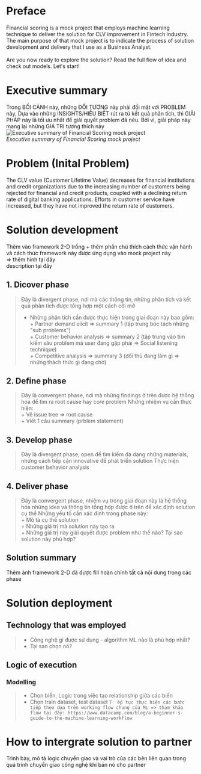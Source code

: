 # Preface
Financial scoring is a mock project that employs machine learning technique to deliver the solution for CLV improvement in Fintech industry. The main purpose of that mock project is to indicate the process of solution development and delivery that I use as a Business Analyst. <br>
<br>Are you now ready to explore the solution? Read the full flow of idea and check out models. Let's start!
# Executive summary
Trong BỐI CẢNH này, những ĐỐI TƯỢNG này phải đối mặt với PROBLEM này. Dựa vào những INSIGHTS/HIỂU BIẾT rút ra từ kết quả phân tích, thì GIẢI PHÁP này là tối ưu nhất để giải quyết problem đã nêu. Bởi vì, giải pháp này mang lại những GIÁ TRỊ tương thích này
![Executive summary of Financial Scoring mock project](https://github.com/user-attachments/assets/4f3776e1-9d8e-4fc3-b78e-9db3e5fc2be8)
<br>
_Executive summary of Financial Scoring mock project_
# Problem (Inital Problem)
The CLV value (Customer Lifetime Value) decreases for financial institutions and credit organizations due to the increasing number of customers being rejected for financial and credit products, coupled with a declining return rate of digital banking applications. Efforts in customer service have increased, but they have not improved the return rate of customers.

# Solution development
Thêm vào framework 2-D trống + thêm phần chú thích cách thức vận hành và cách thức framework này được ứng dụng vào mock project này <br>
=> thêm hình tại đây
<br> description tại đây
## 1. Dicover phase
> Đây là divergent phase, nơi mà các thông tin, những phân tích và kết quả phân tích được tổng hợp một cách cởi mở
> - Những phân tích cần được thực hiện trong giai đoạn này bao gồm:
>   <br> + Partner demand elicit => summary 1 (tập trung bóc tách những "sub problems")
>   <br> + Customer behavior analysis => summary 2 (tập trung vào tìm kiếm sâu problem mà user đang gặp phải => Social listening technique)
>   <br> + Competitive analysis => summary 3 (đối thủ đang làm gì => những thách thức gì đang chờ)
## 2. Define phase
> Đây là convergent phase, nơi mà những findings ở trên được hệ thống hóa để tìm ra root cause hay core problem
> Những nhiệm vụ cần thực hiện:
> <br> + Vẽ issue tree => root cause
> <br> + Viết 1 câu summary (prblem statement)
## 3. Develop phase
> Đây là divergent phase, open để tìm kiếm đa dạng những materials, những cách tiếp cận innovative để phát triển solution
> Thực hiện customer behavior analysis
## 4. Deliver phase
> Đây là convergent phase, nhiệm vụ trong giai đoạn này là hệ thống hóa những idea và thông tin tổng hợp được ở trên để xác định solution cụ thể
> Những yếu tố cần xác định trong phase này:
> <br> + Mô tả cụ thể solution
> <br> + Những giá trị mà solution này tạo ra
> <br> + Những giá trị này giải quyết được problem như thế nào? Tại sao solution này phù hợp?
## Solution summary
Thêm ảnh framework 2-D đã được fill hoàn chỉnh tất cả nội dung trong các phase
# Solution deployment
## Technology that was employed
> - Công nghệ gì được sử dụng - algorithm ML nào là phù hợp nhất?
> - Tại sao chọn nó?
## Logic of execution
### Modelling
> - Chọn biến, Logic trong việc tạo relationship giữa các biến
> - Chọn train dataset, test dataset
`T  ếp tục thực hiện các bước tiếp theo dựa trên working flow chung của ML => tham khảo flow tại đây: https://www.datacamp.com/blog/a-beginner-s-guide-to-the-machine-learning-workflow`
# How to intergrate solution to partner
Trình bày, mô tả logic chuyển giao và vai trò của các bên liên quan trong quá trình chuyển giao công nghệ khi bán nó cho partner
